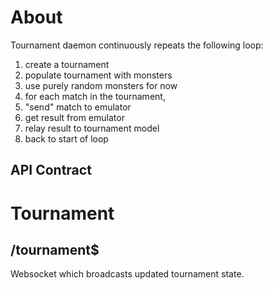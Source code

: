 # About

Tournament daemon continuously repeats the following loop:
1. create a tournament
2. populate tournament with monsters
  2. use purely random monsters for now
3. for each match in the tournament,
  1. "send" match to emulator
  2. get result from emulator
  3. relay result to tournament model
4. back to start of loop

## API Contract
# Tournament 
## /tournament$
Websocket which broadcasts updated tournament state.
